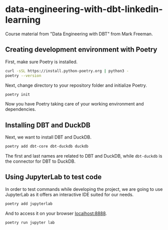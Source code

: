 # data-engineering-with-dbt-linkedin-learning
Course material from "Data Engineering with DBT" from Mark Freeman.

## Creating development environment with Poetry
First, make sure Poetry is installed.
```bash
curl -sSL https://install.python-poetry.org | python3 -
poetry --version
```

Next, change directory to your repository folder and initialize Poetry.
```bash
poetry init
```

Now you have Poetry taking care of your working environment and dependencies.

## Installing DBT and DuckDB
Next, we want to install DBT and DuckDB.
```bash
poetry add dbt-core dbt-duckdb duckdb
```
The first and last names are related to DBT and DuckDB, while `dbt-duckdb` is the connector for DBT to DuckDB.

## Using JupyterLab to test code
In order to test commands while developing the project, we are going to use JupyterLab as it offers an interactive IDE suited for our needs.
```bash
poetry add jupyterlab
```
And to access it on your browser [localhost:8888](localhost:8888).
```
poetry run jupyter lab
```
